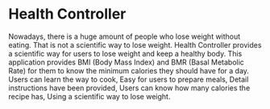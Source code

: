 # Health Controller
Nowadays, there is a huge amount of people who lose weight without eating. That is not a scientific way to lose weight. Health Controller provides a scientific way for users to lose weight and keep a healthy body. This application provides BMI (Body Mass Index) and BMR (Basal Metabolic Rate) for them to know the minimum calories they should have for a day.
Users can learn the way to cook,
Easy for users to prepare meals,
Detail instructions have been provided,
Users can know how many calories the recipe has,
Using a scientific way to lose weight.
